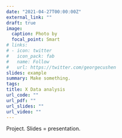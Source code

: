 ```yaml
---
date: "2021-04-27T00:00:00Z"
external_link: ""
draft: true
image:
  caption: Photo by
  focal_point: Smart
# links:
# - icon: twitter
#   icon_pack: fab
#   name: Follow
#   url: https://twitter.com/georgecushen
slides: example
summary: Make something.
tags:
title: X Data analysis
url_code: ""
url_pdf: ""
url_slides: ""
url_video: ""
---
```


Project. Slides = presentation.